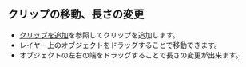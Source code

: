 ## クリップの移動、長さの変更

* [クリップを追加](https://beditor.net/Document/how-to-use/add-clip)を参照してクリップを追加します。
* レイヤー上のオブジェクトをドラッグすることで移動できます。
* オブジェクトの左右の端をドラッグすることで長さの変更が出来ます。
